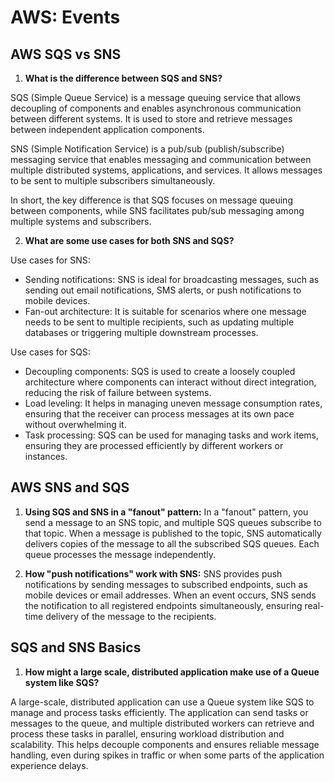 # AWS: Events

## AWS SQS vs SNS

1. **What is the difference between SQS and SNS?**

SQS (Simple Queue Service) is a message queuing service that allows decoupling of components and enables asynchronous communication between different systems. It is used to store and retrieve messages between independent application components.

SNS (Simple Notification Service) is a pub/sub (publish/subscribe) messaging service that enables messaging and communication between multiple distributed systems, applications, and services. It allows messages to be sent to multiple subscribers simultaneously.

In short, the key difference is that SQS focuses on message queuing between components, while SNS facilitates pub/sub messaging among multiple systems and subscribers.

2. **What are some use cases for both SNS and SQS?**

Use cases for SNS:

- Sending notifications: SNS is ideal for broadcasting messages, such as sending out email notifications, SMS alerts, or push notifications to mobile devices.
- Fan-out architecture: It is suitable for scenarios where one message needs to be sent to multiple recipients, such as updating multiple databases or triggering multiple downstream processes.

Use cases for SQS:

- Decoupling components: SQS is used to create a loosely coupled architecture where components can interact without direct integration, reducing the risk of failure between systems.
- Load leveling: It helps in managing uneven message consumption rates, ensuring that the receiver can process messages at its own pace without overwhelming it.
- Task processing: SQS can be used for managing tasks and work items, ensuring they are processed efficiently by different workers or instances.

## AWS SNS and SQS

1. **Using SQS and SNS in a "fanout" pattern:**
In a "fanout" pattern, you send a message to an SNS topic, and multiple SQS queues subscribe to that topic. When a message is published to the topic, SNS automatically delivers copies of the message to all the subscribed SQS queues. Each queue processes the message independently.

2. **How "push notifications" work with SNS:**
SNS provides push notifications by sending messages to subscribed endpoints, such as mobile devices or email addresses. When an event occurs, SNS sends the notification to all registered endpoints simultaneously, ensuring real-time delivery of the message to the recipients.

## SQS and SNS Basics

1. **How might a large scale, distributed application make use of a Queue system like SQS?**

A large-scale, distributed application can use a Queue system like SQS  to manage and process tasks efficiently. The application can send tasks or messages to the queue, and multiple distributed workers can retrieve and process these tasks in parallel, ensuring workload distribution and scalability. This helps decouple components and ensures reliable message handling, even during spikes in traffic or when some parts of the application experience delays.